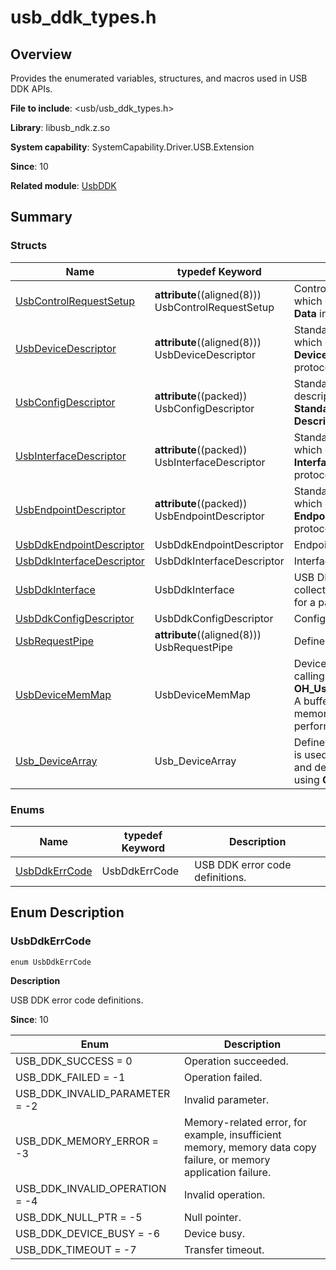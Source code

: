 # usb_ddk_types.h
<!--Kit: Driver Development Kit-->
<!--Subsystem: Driver-->
<!--Owner: @lixinsheng2-->
<!--Designer: @w00373942-->
<!--Tester: @dong-dongzhen-->
<!--Adviser: @w_Machine_cc-->

## Overview

Provides the enumerated variables, structures, and macros used in USB DDK APIs.

**File to include**: <usb/usb_ddk_types.h>

**Library**: libusb_ndk.z.so

**System capability**: SystemCapability.Driver.USB.Extension

**Since**: 10

**Related module**: [UsbDDK](capi-usbddk.md)

## Summary

### Structs

| Name| typedef Keyword| Description|
| -- | -- | -- |
| [UsbControlRequestSetup](capi-usbddk-usbcontrolrequestsetup.md) | __attribute__((aligned(8))) UsbControlRequestSetup | Control transfer setup data, which corresponds to **Setup Data** in the USB protocol.|
| [UsbDeviceDescriptor](capi-usbddk-usbdevicedescriptor.md) | __attribute__((aligned(8))) UsbDeviceDescriptor | Standard device descriptor, which corresponds to **Standard Device Descriptor** in the USB protocol.|
| [UsbConfigDescriptor](capi-usbddk-usbconfigdescriptor.md) | __attribute__((packed)) UsbConfigDescriptor | Standard configuration descriptor, which corresponds to **Standard Configuration Descriptor** in the USB protocol.|
| [UsbInterfaceDescriptor](capi-usbddk-usbinterfacedescriptor.md) | __attribute__((packed)) UsbInterfaceDescriptor | Standard interface descriptor, which corresponds to **Standard Interface Descriptor** in the USB protocol.|
| [UsbEndpointDescriptor](capi-usbddk-usbendpointdescriptor.md) | __attribute__((packed)) UsbEndpointDescriptor | Standard endpoint descriptor, which corresponds to **Standard Endpoint Descriptor** in the USB protocol.|
| [UsbDdkEndpointDescriptor](capi-usbddk-usbddkendpointdescriptor.md) | UsbDdkEndpointDescriptor | Endpoint descriptor.|
| [UsbDdkInterfaceDescriptor](capi-usbddk-usbddkinterfacedescriptor.md) | UsbDdkInterfaceDescriptor | Interface descriptor.|
| [UsbDdkInterface](capi-usbddk-usbddkinterface.md) | UsbDdkInterface | USB DDK interface, which is a collection of alternate settings for a particular USB interface.|
| [UsbDdkConfigDescriptor](capi-usbddk-usbddkconfigdescriptor.md) | UsbDdkConfigDescriptor | Configuration descriptor.|
| [UsbRequestPipe](capi-usbddk-usbrequestpipe.md) | __attribute__((aligned(8))) UsbRequestPipe | Defines a USB request pipe.|
| [UsbDeviceMemMap](capi-usbddk-usbdevicememmap.md) | UsbDeviceMemMap | Device memory map created by calling **OH_Usb_CreateDeviceMemMap**. A buffer using the device memory map can provide better performance.|
| [Usb_DeviceArray](capi-usbddk-usb-devicearray.md) | Usb_DeviceArray | Defines the device ID list, which is used to store the device IDs and device quantity obtained using **OH_Usb_GetDevices**.|

### Enums

| Name| typedef Keyword| Description|
| -- | -- | -- |
| [UsbDdkErrCode](#usbddkerrcode) | UsbDdkErrCode | USB DDK error code definitions.|

## Enum Description

### UsbDdkErrCode

```
enum UsbDdkErrCode
```

**Description**

USB DDK error code definitions.

**Since**: 10

| Enum| Description|
| -- | -- |
| USB_DDK_SUCCESS = 0 | Operation succeeded.|
| USB_DDK_FAILED = -1 | Operation failed.|
| USB_DDK_INVALID_PARAMETER = -2 | Invalid parameter.|
| USB_DDK_MEMORY_ERROR = -3 | Memory-related error, for example, insufficient memory, memory data copy failure, or memory application failure.|
| USB_DDK_INVALID_OPERATION = -4 | Invalid operation.|
| USB_DDK_NULL_PTR = -5 | Null pointer.|
| USB_DDK_DEVICE_BUSY = -6 | Device busy.|
| USB_DDK_TIMEOUT = -7 | Transfer timeout.|
